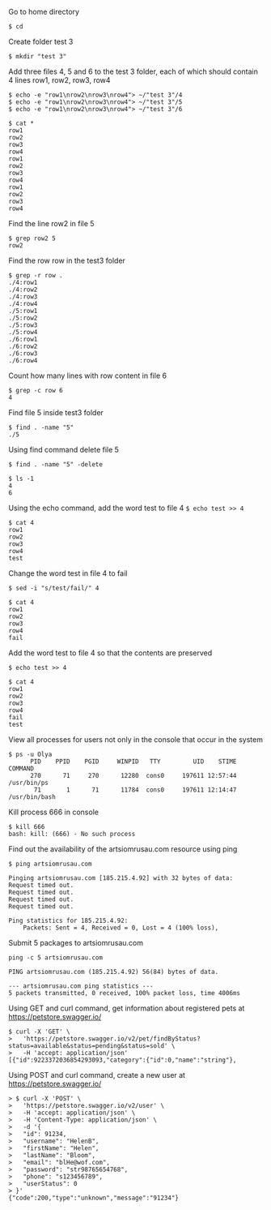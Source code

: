 Go to home directory

```$ cd```

Create folder test 3

```$ mkdir "test 3"```

Add three files 4, 5 and 6 to the test 3 folder, each of which should contain 4 lines row1, row2, row3, row4

```
$ echo -e "row1\nrow2\nrow3\nrow4"> ~/"test 3"/4
$ echo -e "row1\nrow2\nrow3\nrow4"> ~/"test 3"/5
$ echo -e "row1\nrow2\nrow3\nrow4"> ~/"test 3"/6
```

```
$ cat *
row1
row2
row3
row4
row1
row2
row3
row4
row1
row2
row3
row4
```

Find the line row2 in file 5
```
$ grep row2 5
row2
```
Find the row row in the test3 folder
```
$ grep -r row .
./4:row1
./4:row2
./4:row3
./4:row4
./5:row1
./5:row2
./5:row3
./5:row4
./6:row1
./6:row2
./6:row3
./6:row4
```
Count how many lines with row content in file 6
```
$ grep -c row 6
4
```
Find file 5 inside test3 folder
```
$ find . -name "5"
./5
```
Using find command delete file 5

```$ find . -name "5" -delete```
```
$ ls -1
4
6
```
Using the echo command, add the word test to file 4
```$ echo test >> 4```

```
$ cat 4
row1
row2
row3
row4
test
```
Change the word test in file 4 to fail

```$ sed -i "s/test/fail/" 4```
```
$ cat 4
row1
row2
row3
row4
fail
```
Add the word test to file 4 so that the contents are preserved

```$ echo test >> 4```
```
$ cat 4
row1
row2
row3
row4
fail
test
```

View all processes for users not only in the console that occur in the system

```
$ ps -u Olya
      PID    PPID    PGID     WINPID   TTY         UID    STIME COMMAND
      270      71     270      12280  cons0     197611 12:57:44 /usr/bin/ps
       71       1      71      11784  cons0     197611 12:14:47 /usr/bin/bash
```
Kill process 666 in console
```
$ kill 666
bash: kill: (666) - No such process
```
Find out the availability of the artsiomrusau.com resource using ping
```
$ ping artsiomrusau.com

Pinging artsiomrusau.com [185.215.4.92] with 32 bytes of data:
Request timed out.
Request timed out.
Request timed out.
Request timed out.

Ping statistics for 185.215.4.92:
    Packets: Sent = 4, Received = 0, Lost = 4 (100% loss),
```
Submit 5 packages to artsiomrusau.com
```
ping -c 5 artsiomrusau.com

PING artsiomrusau.com (185.215.4.92) 56(84) bytes of data.

--- artsiomrusau.com ping statistics ---
5 packets transmitted, 0 received, 100% packet loss, time 4006ms
```

Using GET and curl command, get information about registered pets at https://petstore.swagger.io/
```
$ curl -X 'GET' \
>   'https://petstore.swagger.io/v2/pet/findByStatus?status=available&status=pending&status=sold' \
>   -H 'accept: application/json'
[{"id":9223372036854293093,"category":{"id":0,"name":"string"},
```
Using POST and curl command, create a new user at https://petstore.swagger.io/
```
> $ curl -X 'POST' \
>   'https://petstore.swagger.io/v2/user' \
>   -H 'accept: application/json' \        
>   -H 'Content-Type: application/json' \
>   -d '{
>   "id": 91234,
>   "username": "HelenB",
>   "firstName": "Helen",
>   "lastName": "Bloom",
>   "email": "blHe@wof.com",     
>   "password": "str98765654768",
>   "phone": "s123456789",
>   "userStatus": 0       
> }'
{"code":200,"type":"unknown","message":"91234"}
```
